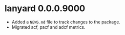 # lanyard 0.0.0.9000

* Added a `NEWS.md` file to track changes to the package.
* Migrated acf, pacf and adcf metrics.